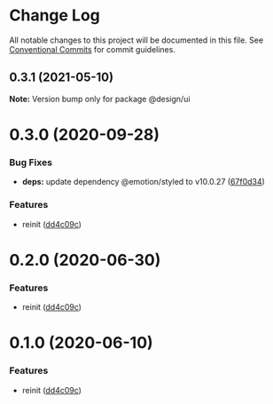 # Change Log

All notable changes to this project will be documented in this file.
See [Conventional Commits](https://conventionalcommits.org) for commit guidelines.

## 0.3.1 (2021-05-10)

**Note:** Version bump only for package @design/ui





# 0.3.0 (2020-09-28)


### Bug Fixes

* **deps:** update dependency @emotion/styled to v10.0.27 ([67f0d34](https://github.com/Atlantis-Lab/serenity/commit/67f0d34cca6356afa4ec52f47b8c01bf55b4d73f))


### Features

* reinit ([dd4c09c](https://github.com/Atlantis-Lab/serenity/commit/dd4c09c84e889707941ac9c90164357f012770f2))






# 0.2.0 (2020-06-30)

### Features

- reinit ([dd4c09c](https://github.com/atlantisunited/serenity/commit/dd4c09c84e889707941ac9c90164357f012770f2))

# 0.1.0 (2020-06-10)

### Features

- reinit ([dd4c09c](https://github.com/atlantisunited/serenity/commit/dd4c09c84e889707941ac9c90164357f012770f2))
